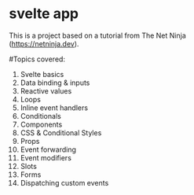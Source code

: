 # svelte app

This is a project based on a tutorial from The Net Ninja (https://netninja.dev).

#Topics covered:
1. Svelte basics
2. Data binding & inputs
3. Reactive values
4. Loops
5. Inline event handlers
6. Conditionals
7. Components
8. CSS & Conditional Styles
9. Props
10. Event forwarding
11. Event modifiers
12. Slots
13. Forms
14. Dispatching custom events
